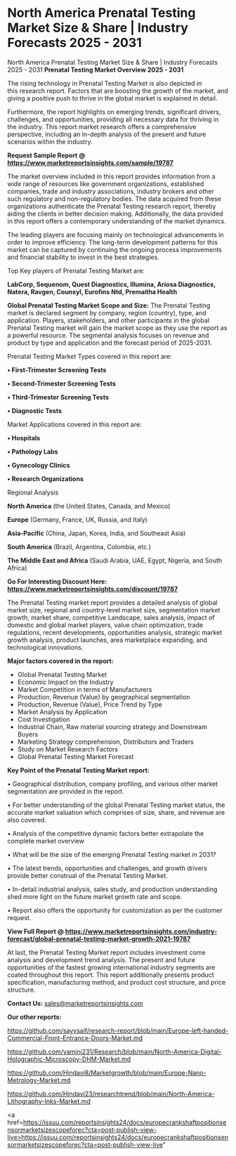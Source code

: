# North America Prenatal Testing Market Size & Share | Industry Forecasts 2025 - 2031
North America Prenatal Testing Market Size & Share | Industry Forecasts 2025 - 2031
<Strong> Prenatal Testing Market Overview 2025 - 2031</strong>

The rising technology in Prenatal Testing Market is also depicted in this research report. Factors that are boosting the growth of the market, and giving a positive push to thrive in the global market is explained in detail.

Furthermore, the report highlights on emerging trends, significant drivers, challenges, and opportunities, providing all necessary data for thriving in the industry. This report market research offers a comprehensive perspective, including an in-depth analysis of the present and future scenarios within the industry.

<strong>Request Sample Report @ <a href=https://www.marketreportsinsights.com/sample/19787>https://www.marketreportsinsights.com/sample/19787</a></strong>

The market overview included in this report provides information from a wide range of resources like government organizations, established companies, trade and industry associations, industry brokers and other such regulatory and non-regulatory bodies. The data acquired from these organizations authenticate the Prenatal Testing research report, thereby aiding the clients in better decision making. Additionally, the data provided in this report offers a contemporary understanding of the market dynamics.

The leading players are focusing mainly on technological advancements in order to improve efficiency. The long-term development patterns for this market can be captured by continuing the ongoing process improvements and financial stability to invest in the best strategies.

Top Key players of Prenatal Testing Market are:

<strong>LabCorp, Sequenom, Quest Diagnostics, Illumina, Ariosa Diagnostics, Natera, Ravgen, Counsyl, Eurofins Ntd, Premaitha Health</strong>

<strong><b>Global Prenatal Testing Market Scope and Size:</b></strong>
The Prenatal Testing market is declared segment by company, region (country), type, and application. Players, stakeholders, and other participants in the global Prenatal Testing market will gain the market scope as they use the report as a powerful resource. The segmental analysis focuses on revenue and product by type and application and the forecast period of 2025-2031.

Prenatal Testing Market Types covered in this report are:

<strong>• First-Trimester Screening Tests

• Second-Trimester Screening Tests

• Third-Trimester Screening Tests

• Diagnostic Tests</strong>

Market Applications covered in this report are:

<strong>• Hospitals

• Pathology Labs

• Gynecology Clinics

• Research Organizations</strong> 

Regional Analysis

<strong>North America</strong> (the United States, Canada, and Mexico)

<strong>Europe</strong> (Germany, France, UK, Russia, and Italy)

<strong>Asia-Pacific</strong> (China, Japan, Korea, India, and Southeast Asia)

<strong>South America</strong> (Brazil, Argentina, Colombia, etc.)

<strong>The Middle East and Africa</strong> (Saudi Arabia, UAE, Egypt, Nigeria, and South Africa)

<strong>Go For Interesting Discount Here: <a href=https://www.marketreportsinsights.com/discount/19787>https://www.marketreportsinsights.com/discount/19787</a></strong>

The Prenatal Testing market report provides a detailed analysis of global market size, regional and country-level market size, segmentation market growth, market share, competitive Landscape, sales analysis, impact of domestic and global market players, value chain optimization, trade regulations, recent developments, opportunities analysis, strategic market growth analysis, product launches, area marketplace expanding, and technological innovations.

<strong><b>Major factors covered in the report:</b></strong>
<ul>
  <li>Global Prenatal Testing Market </li>
  <li>Economic Impact on the Industry</li>
  <li>Market Competition in terms of Manufacturers</li>
  <li>Production, Revenue (Value) by geographical segmentation</li>
  <li>Production, Revenue (Value), Price Trend by Type</li>
  <li>Market Analysis by Application</li>
  <li>Cost Investigation</li>
  <li>Industrial Chain, Raw material sourcing strategy and Downstream Buyers</li>
  <li>Marketing Strategy comprehension, Distributors and Traders</li>
  <li>Study on Market Research Factors</li>
  <li>Global Prenatal Testing Market Forecast</li>
</ul>

<strong><b>Key Point of the Prenatal Testing Market report:</b></strong>

• Geographical distribution, company profiling, and various other market segmentation are provided in the report.

• For better understanding of the global Prenatal Testing market status, the accurate market valuation which comprises of size, share, and revenue are also covered.

• Analysis of the competitive dynamic factors better extrapolate the complete market overview

• What will be the size of the emerging Prenatal Testing market in 2031?

• The latest trends, opportunities and challenges, and growth drivers provide better construal of the Prenatal Testing Market.

• In-detail industrial analysis, sales study, and production understanding shed more light on the future market growth rate and scope.

• Report also offers the opportunity for customization as per the customer request.

<strong><b>View Full Report @ <a href=https://www.marketreportsinsights.com/industry-forecast/global-prenatal-testing-market-growth-2021-19787>https://www.marketreportsinsights.com/industry-forecast/global-prenatal-testing-market-growth-2021-19787</a></b></strong>


At last, the Prenatal Testing Market report includes investment come analysis and development trend analysis. The present and future opportunities of the fastest growing international industry segments are coated throughout this report. This report additionally presents product specification, manufacturing method, and product cost structure, and price structure.

<strong>Contact Us:</strong>
sales@marketreportsinsights.com

<strong>Our other reports:</strong>

<a href=https://github.com/sayysaif/research-report/blob/main/Europe-left-handed-Commercial-Front-Entrance-Doors-Market.md>https://github.com/sayysaif/research-report/blob/main/Europe-left-handed-Commercial-Front-Entrance-Doors-Market.md</a>

<a href=https://github.com/yamini231/Research/blob/main/North-America-Digital-Holographic-Microscopy-DHM-Market.md>https://github.com/yamini231/Research/blob/main/North-America-Digital-Holographic-Microscopy-DHM-Market.md</a>

<a href=https://github.com/Hindavi8/Marketgrowth/blob/main/Europe-Nano-Metrology-Market.md>https://github.com/Hindavi8/Marketgrowth/blob/main/Europe-Nano-Metrology-Market.md</a>

<a href=https://github.com/Hindavi23/researchtrend/blob/main/North-America-Lithography-Inks-Market.md>https://github.com/Hindavi23/researchtrend/blob/main/North-America-Lithography-Inks-Market.md</a>

<a href=https://issuu.com/reportsinsights24/docs/europecrankshaftpositionsensormarketsizescopeforec?cta=post-publish-view-live>https://issuu.com/reportsinsights24/docs/europecrankshaftpositionsensormarketsizescopeforec?cta=post-publish-view-live</a>"
